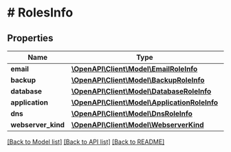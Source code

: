 # # RolesInfo

## Properties

Name | Type | Description | Notes
------------ | ------------- | ------------- | -------------
**email** | [**\OpenAPI\Client\Model\EmailRoleInfo**](EmailRoleInfo.md) |  | [optional]
**backup** | [**\OpenAPI\Client\Model\BackupRoleInfo**](BackupRoleInfo.md) |  | [optional]
**database** | [**\OpenAPI\Client\Model\DatabaseRoleInfo**](DatabaseRoleInfo.md) |  | [optional]
**application** | [**\OpenAPI\Client\Model\ApplicationRoleInfo**](ApplicationRoleInfo.md) |  | [optional]
**dns** | [**\OpenAPI\Client\Model\DnsRoleInfo**](DnsRoleInfo.md) |  | [optional]
**webserver_kind** | [**\OpenAPI\Client\Model\WebserverKind**](WebserverKind.md) |  | [optional]

[[Back to Model list]](../../README.md#models) [[Back to API list]](../../README.md#endpoints) [[Back to README]](../../README.md)
